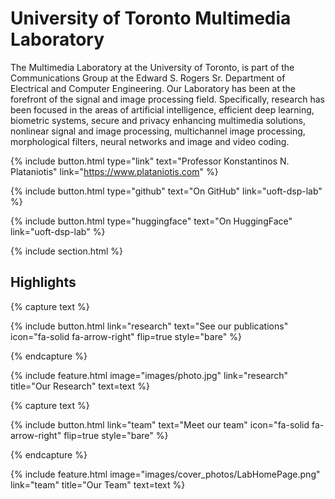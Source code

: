 ---
---

# University of Toronto Multimedia Laboratory

The Multimedia Laboratory at the University of Toronto, is part of the Communications Group at the Edward S. Rogers Sr. Department of Electrical and Computer Engineering. Our Laboratory has been at the forefront of the signal and image processing field. Specifically, research has been focused in the areas of artificial intelligence, efficient deep learning, biometric systems, secure and privacy enhancing multimedia solutions, nonlinear signal and image processing, multichannel image processing, morphological filters, neural networks and image and video coding.


<!-- {%
  include button.html
  type="docs"
  link="https://greene-lab.gitbook.io/lab-website-template-docs"
%} -->
{%
  include button.html
  type="link"
  text="Professor Konstantinos N. Plataniotis"
  link="https://www.plataniotis.com"
%}

{%
  include button.html
  type="github"
  text="On GitHub"
  link="uoft-dsp-lab"
%}

{%
  include button.html
  type="huggingface"
  text="On HuggingFace"
  link="uoft-dsp-lab"
%}

{% include section.html %}

## Highlights

{% capture text %}

<!-- Lorem ipsum dolor sit amet, consectetur adipiscing elit, sed do eiusmod tempor incididunt ut labore et dolore magna aliqua. -->

{%
  include button.html
  link="research"
  text="See our publications"
  icon="fa-solid fa-arrow-right"
  flip=true
  style="bare"
%}

{% endcapture %}

{%
  include feature.html
  image="images/photo.jpg"
  link="research"
  title="Our Research"
  text=text
%}

<!-- {% capture text %}

Lorem ipsum dolor sit amet, consectetur adipiscing elit, sed do eiusmod tempor incididunt ut labore et dolore magna aliqua.

{%
  include button.html
  link="projects"
  text="Browse our projects"
  icon="fa-solid fa-arrow-right"
  flip=true
  style="bare"
%}

{% endcapture %}

{%
  include feature.html
  image="images/photo.jpg"
  link="projects"
  title="Our Projects"
  flip=true
  style="bare"
  text=text
%} -->

{% capture text %}

<!-- Lorem ipsum dolor sit amet, consectetur adipiscing elit, sed do eiusmod tempor incididunt ut labore et dolore magna aliqua. -->

{%
  include button.html
  link="team"
  text="Meet our team"
  icon="fa-solid fa-arrow-right"
  flip=true
  style="bare"
%}

{% endcapture %}

{%
  include feature.html
  image="images/cover_photos/LabHomePage.png"
  link="team"
  title="Our Team"
  text=text
%}
